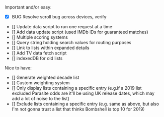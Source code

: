 
Important and/or easy:
- [x] BUG Resolve scroll bug across devices, verify
- [] Update data script to run one request at a time
- [] Add data update script (used IMDb IDs for guaranteed matches)
- [] Multiple scoring systems
- [] Query string holding search values for routing purposes
- [] Link to lists within expanded details
- [] Add TV data fetch script
- [] indexedDB for old lists

Nice to have:
- [] Generate weighted decade list 
- [] Custom weighting system
- [] Only display lists containing a specific entry (e.g.if a 2019 list excluded Parasite odds are it'll be using UK release dates, which may add a lot of noise to the list)
- [] Exclude lists containing a specific entry (e.g. same as above, but also I'm not gonna trust a list that thinks Bombshell is top 10 for 2019)
